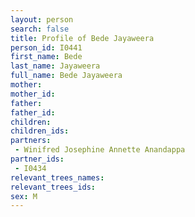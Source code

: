 ```yaml
---
layout: person
search: false
title: Profile of Bede Jayaweera
person_id: I0441
first_name: Bede
last_name: Jayaweera
full_name: Bede Jayaweera
mother: 
mother_id: 
father: 
father_id: 
children:
children_ids:
partners:
 - Winifred Josephine Annette Anandappa
partner_ids:
 - I0434
relevant_trees_names:
relevant_trees_ids:
sex: M
---
```


